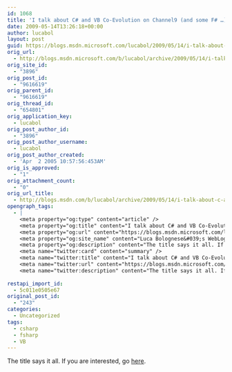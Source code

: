 ```yaml
---
id: 1068
title: 'I talk about C# and VB Co-Evolution on Channel9 (and some F# …)'
date: 2009-05-14T13:26:18+00:00
author: lucabol
layout: post
guid: https://blogs.msdn.microsoft.com/lucabol/2009/05/14/i-talk-about-c-and-vb-co-evolution-on-channel9-and-some-f/
orig_url:
  - http://blogs.msdn.microsoft.com/b/lucabol/archive/2009/05/14/i-talk-about-c-and-vb-co-evolution-on-channel9-and-some-f.aspx
orig_site_id:
  - "3896"
orig_post_id:
  - "9616619"
orig_parent_id:
  - "9616619"
orig_thread_id:
  - "654801"
orig_application_key:
  - lucabol
orig_post_author_id:
  - "3896"
orig_post_author_username:
  - lucabol
orig_post_author_created:
  - 'Apr  2 2005 10:57:56:453AM'
orig_is_approved:
  - "1"
orig_attachment_count:
  - "0"
orig_url_title:
  - http://blogs.msdn.com/b/lucabol/archive/2009/05/14/i-talk-about-c-and-vb-co-evolution-on-channel9-and-some-f.aspx
opengraph_tags:
  - |
    <meta property="og:type" content="article" />
    <meta property="og:title" content="I talk about C# and VB Co-Evolution on Channel9 (and some F# &hellip;)" />
    <meta property="og:url" content="https://blogs.msdn.microsoft.com/lucabol/2009/05/14/i-talk-about-c-and-vb-co-evolution-on-channel9-and-some-f/" />
    <meta property="og:site_name" content="Luca Bolognese&#039;s WebLog" />
    <meta property="og:description" content="The title says it all. If you are interested, go here." />
    <meta name="twitter:card" content="summary" />
    <meta name="twitter:title" content="I talk about C# and VB Co-Evolution on Channel9 (and some F# &hellip;)" />
    <meta name="twitter:url" content="https://blogs.msdn.microsoft.com/lucabol/2009/05/14/i-talk-about-c-and-vb-co-evolution-on-channel9-and-some-f/" />
    <meta name="twitter:description" content="The title says it all. If you are interested, go here." />
    
restapi_import_id:
  - 5c011e0505e67
original_post_id:
  - "243"
categories:
  - Uncategorized
tags:
  - csharp
  - fsharp
  - VB
---
```

The title says it all. If you are interested, go [here](https://channel9.msdn.com/posts/Charles/Luca-Bolognese-C-and-VBNET-Co-Evolution-The-Twain-Shall-Meet/#Page=2).
